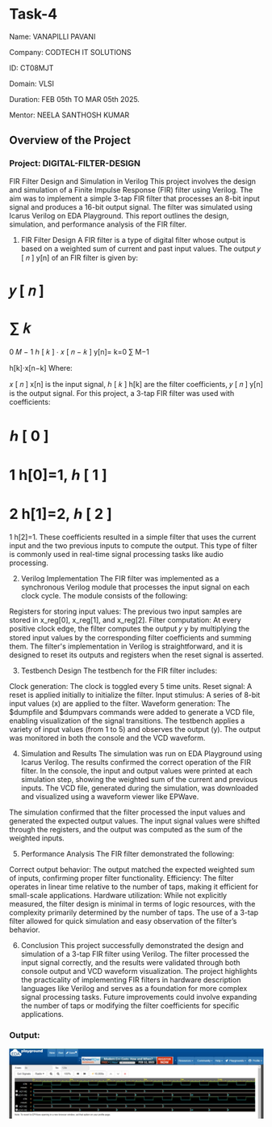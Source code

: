 # Task-4

Name: VANAPILLI PAVANI 

Company: CODTECH IT SOLUTIONS

ID: CT08MJT

Domain: VLSI

Duration: FEB 05th TO MAR 05th 2025.

Mentor: NEELA SANTHOSH KUMAR

## Overview of the Project

### Project: DIGITAL-FILTER-DESIGN


FIR Filter Design and Simulation in Verilog
This project involves the design and simulation of a Finite Impulse Response (FIR) filter using Verilog. The aim was to implement a simple 3-tap FIR filter that processes an 8-bit input signal and produces a 16-bit output signal. The filter was simulated using Icarus Verilog on EDA Playground. This report outlines the design, simulation, and performance analysis of the FIR filter.

1. FIR Filter Design
A FIR filter is a type of digital filter whose output is based on a weighted sum of current and past input values. The output 
𝑦
[
𝑛
]
y[n] of an FIR filter is given by:

𝑦
[
𝑛
]
=
∑
𝑘
=
0
𝑀
−
1
ℎ
[
𝑘
]
⋅
𝑥
[
𝑛
−
𝑘
]
y[n]= 
k=0
∑
M−1

 h[k]⋅x[n−k]
Where:

𝑥
[
𝑛
]
x[n] is the input signal,
ℎ
[
𝑘
]
h[k] are the filter coefficients,
𝑦
[
𝑛
]
y[n] is the output signal.
For this project, a 3-tap FIR filter was used with coefficients:

ℎ
[
0
]
=
1
h[0]=1,
ℎ
[
1
]
=
2
h[1]=2,
ℎ
[
2
]
=
1
h[2]=1.
These coefficients resulted in a simple filter that uses the current input and the two previous inputs to compute the output. This type of filter is commonly used in real-time signal processing tasks like audio processing.

2. Verilog Implementation
The FIR filter was implemented as a synchronous Verilog module that processes the input signal on each clock cycle. The module consists of the following:

Registers for storing input values: The previous two input samples are stored in x_reg[0], x_reg[1], and x_reg[2].
Filter computation: At every positive clock edge, the filter computes the output 
𝑦
y by multiplying the stored input values by the corresponding filter coefficients and summing them.
The filter's implementation in Verilog is straightforward, and it is designed to reset its outputs and registers when the reset signal is asserted.

3. Testbench Design
The testbench for the FIR filter includes:

Clock generation: The clock is toggled every 5 time units.
Reset signal: A reset is applied initially to initialize the filter.
Input stimulus: A series of 8-bit input values (x) are applied to the filter.
Waveform generation: The $dumpfile and $dumpvars commands were added to generate a VCD file, enabling visualization of the signal transitions.
The testbench applies a variety of input values (from 1 to 5) and observes the output (y). The output was monitored in both the console and the VCD waveform.

4. Simulation and Results
The simulation was run on EDA Playground using Icarus Verilog. The results confirmed the correct operation of the FIR filter. In the console, the input and output values were printed at each simulation step, showing the weighted sum of the current and previous inputs. The VCD file, generated during the simulation, was downloaded and visualized using a waveform viewer like EPWave.

The simulation confirmed that the filter processed the input values and generated the expected output values. The input signal values were shifted through the registers, and the output was computed as the sum of the weighted inputs.

5. Performance Analysis
The FIR filter demonstrated the following:

Correct output behavior: The output matched the expected weighted sum of inputs, confirming proper filter functionality.
Efficiency: The filter operates in linear time relative to the number of taps, making it efficient for small-scale applications.
Hardware utilization: While not explicitly measured, the filter design is minimal in terms of logic resources, with the complexity primarily determined by the number of taps.
The use of a 3-tap filter allowed for quick simulation and easy observation of the filter’s behavior.

6. Conclusion
This project successfully demonstrated the design and simulation of a 3-tap FIR filter using Verilog. The filter processed the input signal correctly, and the results were validated through both console output and VCD waveform visualization. The project highlights the practicality of implementing FIR filters in hardware description languages like Verilog and serves as a foundation for more complex signal processing tasks. Future improvements could involve expanding the number of taps or modifying the filter coefficients for specific applications.



### Output: 
![output](https://github.com/pavanivanapilli112/Task-4/blob/main/IMG-20250303-WA0008.jpg)

